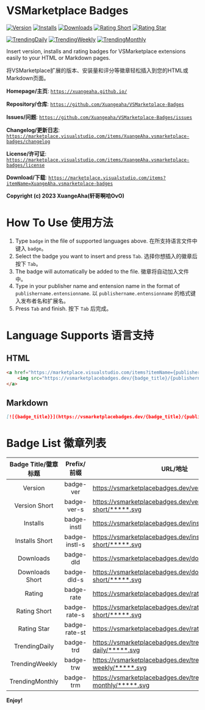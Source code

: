 # VSMarketplace Badges

[![Version](https://vsmarketplacebadges.dev/version/xuangeaha.vsmarketplace-badges.svg?&colorB=orange)](https://marketplace.visualstudio.com/items?itemName=xuangeaha.vsmarketplace-badges) [![Installs](https://vsmarketplacebadges.dev/installs/xuangeaha.vsmarketplace-badges.svg)](https://marketplace.visualstudio.com/items?itemName=xuangeaha.vsmarketplace-badges) [![Downloads](https://vsmarketplacebadges.dev/downloads/xuangeaha.vsmarketplace-badges.svg)](https://marketplace.visualstudio.com/items?itemName=xuangeaha.vsmarketplace-badges) [![Rating Short](https://vsmarketplacebadges.dev/rating-short/xuangeaha.vsmarketplace-badges.svg)](https://marketplace.visualstudio.com/items?itemName=xuangeaha.vsmarketplace-badges) [![Rating Star](https://vsmarketplacebadges.dev/rating-star/xuangeaha.vsmarketplace-badges.svg)](https://marketplace.visualstudio.com/items?itemName=xuangeaha.vsmarketplace-badges)

[![TrendingDaily](https://vsmarketplacebadges.dev/trending-daily/xuangeaha.vsmarketplace-badges.svg?&colorB=blue)](https://marketplace.visualstudio.com/items?itemName=xuangeaha.vsmarketplace-badges) [![TrendingWeekly](https://vsmarketplacebadges.dev/trending-weekly/xuangeaha.vsmarketplace-badges.svg?&colorB=blue)](https://marketplace.visualstudio.com/items?itemName=xuangeaha.vsmarketplace-badges) [![TrendingMonthly](https://vsmarketplacebadges.dev/trending-monthly/xuangeaha.vsmarketplace-badges.svg?&colorB=blue)](https://marketplace.visualstudio.com/items?itemName=xuangeaha.vsmarketplace-badges)

Insert version, installs and rating badges for VSMarketplace extensions easily to your HTML or Markdown pages.

将VSMarketplace扩展的版本、安装量和评分等徽章轻松插入到您的HTML或Markdown页面。

**Homepage/主页**: [`https://xuangeaha.github.io/`](https://xuangeaha.github.io/)

**Repository/仓库**: [`https://github.com/Xuangeaha/VSMarketplace-Badges`](https://github.com/Xuangeaha/VSMarketplace-Badges)

**Issues/问题**: [`https://github.com/Xuangeaha/VSMarketplace-Badges/issues`](https://github.com/Xuangeaha/VSMarketplace-Badges/issues)

**Changelog/更新日志**: [`https://marketplace.visualstudio.com/items/XuangeAha.vsmarketplace-badges/changelog`](https://marketplace.visualstudio.com/items/XuangeAha.vsmarketplace-badges/changelog)

**License/许可证**: [`https://marketplace.visualstudio.com/items/XuangeAha.vsmarketplace-badges/license`](https://marketplace.visualstudio.com/items/XuangeAha.vsmarketplace-badges/license)

**Download/下载**: [`https://marketplace.visualstudio.com/items?itemName=XuangeAha.vsmarketplace-badges`](https://marketplace.visualstudio.com/items?itemName=XuangeAha.vsmarketplace-badges)

**Copyright (c) 2023 XuangeAha(轩哥啊哈OvO)**

# How To Use 使用方法

1. Type `badge` in the file of supported languages above.  在所支持语言文件中键入 `badge`。
2. Select the badge you want to insert and press `Tab`.  选择你想插入的徽章后按下 `Tab`。
3. The badge will automatically be added to the file.  徽章将自动加入文件中。
4. Type in your publisher name and entension name in the format of `publishername.entensionname`.  以 `publishername.entensionname` 的格式键入发布者名和扩展名。
5. Press `Tab` and finish.  按下 `Tab` 后完成。

# Language Supports 语言支持

## HTML

```html
<a href="https://marketplace.visualstudio.com/items?itemName={publishername.extensionname}">
    <img src="https://vsmarketplacebadges.dev/{badge_title}/{publishername.extensionname}.svg" alt="{badge_title}">
</a>
```

## Markdown

```markdown
[![{badge_title}}](https://vsmarketplacebadges.dev/{badge_title}/{publishername.extensionname}.svg)](https://marketplace.visualstudio.com/items?itemName={publishername.extensionname})
```

# Badge List 徽章列表

| Badge Title/徽章标题 |  Prefix/前缀  | URL/地址                                                       |     Discription/描述     |
| :------------------: | :-----------: | -------------------------------------------------------------- | :-----------------------: |
|       Version       |   badge-ver   | https://vsmarketplacebadges.dev/version/*****.svg              |     VSBadges Version     |
|    Version Short    |  badge-ver-s  | https://vsmarketplacebadges.dev/version-short/*****.svg        |  VSBadges Version Short  |
|       Installs       |  badge-instl  | https://vsmarketplacebadges.dev/installs/*****.svg             |     VSBadges Installs     |
|    Installs Short    | badge-instl-s | https://vsmarketplacebadges.dev/installs-short/*****.svg       |  VSBadges Installs Short  |
|      Downloads      |   badge-dld   | https://vsmarketplacebadges.dev/downloads/*****.svg            |    VSBadges Downloads    |
|   Downloads Short   |  badge-dld-s  | https://vsmarketplacebadges.dev/downloadsversi-short/*****.svg | VSBadges Downloads Short |
|        Rating        |  badge-rate  | https://vsmarketplacebadges.dev/rating/*****.svg               |     VSBadges Rating     |
|     Rating Short     | badge-rate-s | https://vsmarketplacebadges.dev/rating-short/*****.svg         |  VSBadges Rating Short  |
|     Rating Star     | badge-rate-st | https://vsmarketplacebadges.dev/rating-star/*****.svg          |   VSBadges Rating Star   |
|    TrendingDaily    |   badge-trd   | https://vsmarketplacebadges.dev/trending-daily/*****.svg       |  VSBadges TrendingDaily  |
|    TrendingWeekly    |   badge-trw   | https://vsmarketplacebadges.dev/trending-weekly/*****.svg      | VSBadges TrendingWeekly |
|   TrendingMonthly   |   badge-trm   | https://vsmarketplacebadges.dev/trending-monthly/*****.svg     | VSBadges TrendingMonthly |

**Enjoy!**
